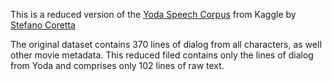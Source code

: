 This is a reduced version of the [Yoda Speech Corpus](https://www.kaggle.com/datasets/stefanocoretta/yoda-speech-corpus) from Kaggle by [Stefano Coretta](https://stefanocoretta.github.io/)

The original dataset contains 370 lines of dialog from all characters, as well other movie metadata. This reduced filed contains only the lines of dialog from Yoda and comprises only 102 lines of raw text.